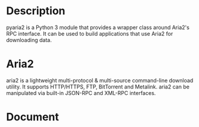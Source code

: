 Description
=======

pyaria2 is a Python 3 module that provides a wrapper class around Aria2's RPC interface. It can be used to build applications that use Aria2 for downloading data.

Aria2
=======

aria2 is a lightweight multi-protocol & multi-source command-line download utility. It supports HTTP/HTTPS, FTP, BitTorrent and Metalink. aria2 can be manipulated via built-in JSON-RPC and XML-RPC interfaces.

Document
=======
